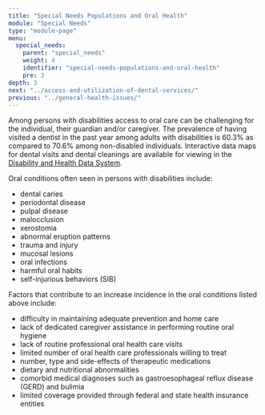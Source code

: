 ```yaml
---
title: "Special Needs Populations and Oral Health"
module: "Special Needs"
type: "module-page"
menu:
  special_needs:
    parent: "special_needs"
    weight: 4
    identifier: "special-needs-populations-and-oral-health"
    pre: 3
depth: 3
next: "../access-and-utilization-of-dental-services/"
previous: "../general-health-issues/"
---
```

<div class="pageblock"><p>Among persons with disabilities access to oral care can be challenging for the individual, their guardian and/or caregiver. The prevalence of having visited a dentist in the past year among adults with disabilities is 60.3% as compared to 70.6% among non-disabled individuals. Interactive data maps for dental visits and dental cleanings are available for viewing in the <a href="http://dhds.cdc.gov/dataviews/view?viewId=784" target="_blank">Disability and Health Data System</a>.</p>
<p>Oral conditions often seen in persons with disabilities include:</p>
<ul>
<li>dental caries</li>
<li>periodontal disease</li>
<li>pulpal disease</li>
<li>malocclusion</li>
<li>xerostomia</li>
<li>abnormal eruption patterns</li>
<li>trauma and injury</li>
<li>mucosal lesions</li>
<li>oral infections</li>
<li>harmful oral habits</li>
<li>self-injurious behaviors (SIB)</li>
</ul>
<p>Factors that contribute to an increase incidence in the oral conditions listed above include:</p>
<ul>
<li>difficulty in maintaining adequate prevention and home care</li>
<li>lack of dedicated caregiver assistance in performing routine oral hygiene</li>
<li>lack of routine professional oral health care visits</li>
<li>limited number of oral health care professionals willing to treat</li>
<li>number, type and side-effects of therapeutic medications</li>
<li>dietary and nutritional abnormalities</li>
<li>comorbid medical diagnoses such as gastroesophageal reflux disease (GERD) and bulimia</li>
<li>limited coverage provided through federal and state health insurance entities</li>
</ul>
</div>